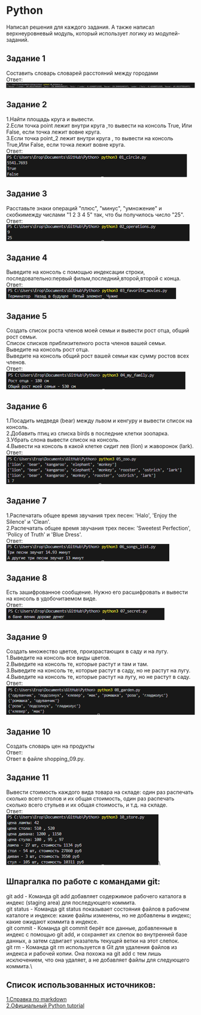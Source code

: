 # Python
Написал решения для каждого задания. А также написал верхнеуровневый модуль, который использует логику из модулей-заданий.
## Задание 1
Составить словарь словарей расстояний между городами\
Ответ:
![](img/Screenshot_1.png)
## Задание 2
1.Найти площадь круга и вывести.\
2.Если точка point лежит внутри круга ,то вывести на консоль True, Или False, если точка лежит вовне круга.\
3.Если точка point_2 лежит внутри круга , то вывести на консоль True,Или False, если точка лежит вовне круга.\
Ответ:\
![](img/Screenshot_2.png)
## Задание 3
Расставьте знаки операций "плюс", "минус", "умножение" и скобкимежду числами "1 2 3 4 5" так, что бы получилось число "25".\
Ответ:\
![](img/Screenshot_3.png)
## Задание 4
Выведите на консоль с помощью индексации строки, последовательно:первый фильм,последний,второй,второй с конца.\
Ответ:\
![](img/Screenshot_4.png)
## Задание 5
Создать список роста членов моей семьи и вывести рост отца, общий рост семьи.\
Список списков приблизителного роста членов вашей семьи.\
Выведите на консоль рост отца.\
Выведите на консоль общий рост вашей семьи как сумму ростов всех членов.\
Ответ:\
![](img/Screenshot_5.png)
## Задание 6
1.Посадить медведя (bear) между львом и кенгуру и вывести список на консоль.\
2.Добавить птиц из списка birds в последние клетки зоопарка.\
3.Убрать слона вывести список на консоль.\
4.Вывести на консоль в какой клетке сидит лев (lion) и жаворонок (lark).\
Ответ:\
![](img/Screenshot_6.png)
## Задание 7
1.Распечатать общее время звучания трех песен: 'Halo', 'Enjoy the Silence' и 'Clean'.\
2.Распечатать общее время звучания трех песен: 'Sweetest Perfection', 'Policy of Truth' и 'Blue Dress'.\
Ответ:\
![](img/Screenshot_7.png)
## Задание 8
Есть зашифрованное сообщение. Нужно его расшифровать и вывести на консоль в удобочитаемом виде.\
Ответ:\
![](img/Screenshot_8.png)
## Задание 9
Создать множество цветов, произрастающих в саду и на лугу.\
1.Выведите на консоль все виды цветов.\
2.Выведите на консоль те, которые растут и там и там.\
3.Выведите на консоль те, которые растут в саду, но не растут на лугу.\
4.Выведите на консоль те, которые растут на лугу, но не растут в саду.\
Ответ:\
![](img/Screenshot_9.png)
## Задание 10
Создать словарь цен на продукты\
Ответ:\
Ответ в файле shopping_09.py.
## Задание 11
Вывести стоимость каждого вида товара на складе: один раз распечать сколько всего столов и их общая стоимость, один раз распечать сколько всего стульев и их общая стоимость, и т.д. на складе.\
Ответ:\
![](img/Screenshot_10.png)\

Шпаргалка по работе с командами git:
---
git add - Команда git add добавляет содержимое рабочего каталога в индекс (staging area) для последующего коммита.\
git status - Команда git status показывает состояния файлов в рабочем каталоге и индексе: какие файлы изменены, но не добавлены в индекс; какие ожидают коммита в индексе.\
git commit - Команда git commit берёт все данные, добавленные в индекс с помощью git add, и сохраняет их слепок во внутренней базе данных, а затем сдвигает указатель текущей ветки на этот слепок.\
git rm - Команда git rm используется в Git для удаления файлов из индекса и рабочей копии. Она похожа на git add с тем лишь исключением, что она удаляет, а не добавляет файлы для следующего коммита.\ 

Список использованных источников:
---
[1.Справка по markdown](https://doka.guide/tools/markdown)\
[2.Официальный Python tutorial](https://docs.python.org/3/tutorial)
